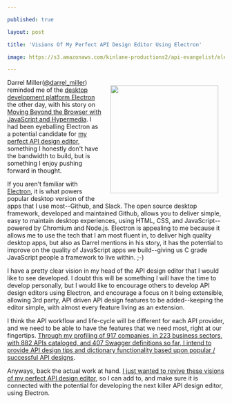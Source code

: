 ---
published: true
layout: post
title: 'Visions Of My Perfect API Design Editor Using Electron'
image: https://s3.amazonaws.com/kinlane-productions2/api-evangelist/electron/electron-editor.png
---

<p><a href="https://electron.atom.io/"><img style="padding: 15px;" src="https://s3.amazonaws.com/kinlane-productions2/api-evangelist/electron/electron-editor.png" alt="" width="250" align="right" /></a>
<p>Darrel Miller(<a href="https://twitter.com/darrel_miller">@darrel_miller</a>) reminded me of the <a href="https://electron.atom.io/">desktop development platform Electron</a> the other day, with his story on <a href="http://blog.runscope.com/posts/moving-beyond-the-browser-with-javascript-and-hypermedia">Moving Beyond the Browser with JavaScript and Hypermedia</a>. I had been eyeballing Electron as a potential candidate for <a href="http://apievangelist.com/2014/06/25/if-i-could-design-my-perfect-api-design-editor/">my perfect API design editor</a>, something I honestly don't have the bandwidth to build, but is something I enjoy pushing forward in thought.
<p>If you aren't familiar with <a href="https://electron.atom.io/">Electron</a>, it is what powers popular desktop version of the apps that I use most--Github, and Slack. The open source desktop framework, developed and maintained Github, allows you to deliver simple, easy to maintain desktop experiences, using HTML, CSS, and JavaScript--powered by Chromium and Node.js. Electron is appealing to me because it allows me to use the tech that I am most fluent in, to deliver high quality desktop apps, but also as Darrel mentions in his story, it has the potential to improve on the quality of JavaScript apps we build--giving us C grade JavaScript people a framework to live within. ;-)
<p>I have a pretty clear vision in my head of the API design editor that I would like to see developed. I doubt this will be something I will have the time to develop personally, but I would like to encourage others to develop API design editors using Electron, and encourage a focus on it being extensible, allowing 3rd party, API driven API design features to be added--keeping the editor simple, with almost every feature living as an extension.
<p>I think the API workflow and life-cycle will be different for each API provider, and we need to be able to have the features that we need most, right at our fingertips. <a href="http://theapistack.com/companies.html">Through my profiling of 917 companies, in 223 business sectors, with 882 APIs cataloged, and 407 Swagger definitions so far, I intend to provide API design tips and dictionary functionality based upon popular / successful API designs</a>.&nbsp;
<p>Anyways, back the actual work at hand. <a href="http://apievangelist.com/2014/06/25/if-i-could-design-my-perfect-api-design-editor/">I just wanted to revive these visions of my perfect API design editor</a>, so I can add to, and make sure it is connected with the potential for developing the next killer API design editor, using Electron.

